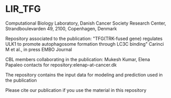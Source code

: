 # LIR_TFG
Computational Biology Laboratory, Danish Cancer Society Research Center, Strandboulevarden 49, 2100, Copenhagen, Denmark

Repository associated to the publication:
"TFG(TRK-fused gene) regulates ULK1 to promote autophagosome formation through LC3C binding"
Carinci M et al., in press EMBO Journal

CBL members collaborating in the publication: Mukesh Kumar, Elena Papaleo
contacts for repository:elenap-at-cancer.dk

The repository contains the input data for modeling and prediction used in the publication

Please cite our publication if you use the material in this repository


